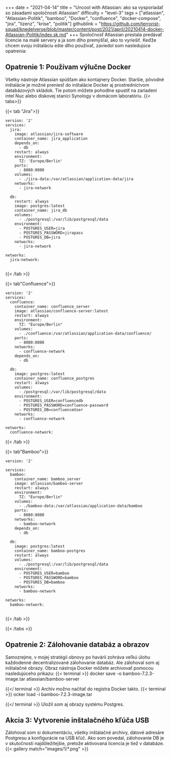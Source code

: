 +++
date = "2021-04-14"
title = "Uncool with Atlassian: ako sa vysporiadať so zásadami spoločnosti Atlassian"
difficulty = "level-3"
tags = ["atlassian", "Atlassian-Politik", "bamboo", "Docker", "confluence", "docker-compose", "jira", "lizenz", "krise", "politik"]
githublink = "https://github.com/terrorist-squad/knedelverse/blob/master/content/post/2021/april/20210414-docker-Atlassian-Politik/index.sk.md"
+++
Spoločnosť Atlassian prestala predávať licencie na malé servery a ja som dlho premýšľal, ako to vyriešiť. Keďže chcem svoju inštaláciu ešte dlho používať, zaviedol som nasledujúce opatrenia:
## Opatrenie 1: Používam výlučne Docker
Všetky nástroje Atlassian spúšťam ako kontajnery Docker. Staršie, pôvodné inštalácie je možné preniesť do inštalácie Docker aj prostredníctvom databázových skládok. Tie potom môžete pohodlne spustiť na zariadení intel Nuc alebo diskovej stanici Synology v domácom laboratóriu.
{{< tabs>}}


{{< tab "Jira">}}


```
version: '2'
services:
  jira:
    image: atlassian/jira-software
    container_name: jira_application
    depends_on:
      - db
    restart: always
    environment:
      TZ: 'Europe/Berlin'
    ports:
      - 8080:8080
    volumes:
      - ./jira-data:/var/atlassian/application-data/jira
    networks:
      - jira-network
      
  db:
    restart: always
    image: postgres:latest
    container_name: jira_db
    volumes:
      - ./postgresql:/var/lib/postgresql/data
    environment:
      - POSTGRES_USER=jira
      - POSTGRES_PASSWORD=jirapass
      - POSTGRES_DB=jira
    networks:
      - jira-network

networks:
  jira-network:


```

{{< /tab >}}


{{< tab"Confluence">}}


```
version: '2'
services:
  confluence:
    container_name: confluence_server
    image: atlassian/confluence-server:latest
    restart: always
    environment:
      TZ: "Europe/Berlin"
    volumes:
      - ./confluence:/var/atlassian/application-data/confluence/
    ports:
      - 8080:8080
    networks:
      - confluence-network
    depends_on:
      - db

  db:
    image: postgres:latest
    container_name: confluence_postgres
    restart: always
    volumes:
      - /postgresql:/var/lib/postgresql/data
    environment:
      - POSTGRES_USER=confluencedb
      - POSTGRES_PASSWORD=confluence-password
      - POSTGRES_DB=confluenceUser
    networks:
      - confluence-network

networks:
  confluence-network:

```

{{< /tab >}}


{{< tab"Bamboo">}}


```
version: '2'

services:
  bamboo:
    container_name: bamboo_server
    image: atlassian/bamboo-server
    restart: always
    environment:
      TZ: "Europe/Berlin"
    volumes:
      - ./bamboo-data:/var/atlassian/application-data/bamboo
    ports:
      - 8080:8080
    networks:
      - bamboo-network
    depends_on:
      - db

  db:
    image: postgres:latest
    container_name: bamboo-postgres
    restart: always
    volumes:
      - ./postgresql:/var/lib/postgresql/data
    environment:
      - POSTGRES_USER=bamboo
      - POSTGRES_PASSWORD=bamboo
      - POSTGRES_DB=bamboo
    networks:
      - bamboo-network

networks:
  bamboo-network:


```

{{< /tab >}}


{{< /tabs >}}


## Opatrenie 2: Zálohovanie databáz a obrazov
Samozrejme, v mojej stratégii obnovy po havárii zohráva veľkú úlohu každodenné decentralizované zálohovanie databáz. Ale zálohoval som aj inštalačné obrazy. Obraz nástroja Docker môžete archivovať pomocou nasledujúceho príkazu:
{{< terminal >}}
docker save -o bamboo-7.2.3-image.tar atlassian/bamboo-server

{{</ terminal >}}
Archív možno načítať do registra Docker takto.
{{< terminal >}}
ocker load -i bamboo-7.2.3-image.tar

{{</ terminal >}}
Uložil som aj obrazy systému Postgres.
## Akcia 3: Vytvorenie inštalačného kľúča USB
Zálohoval som si dokumentáciu, všetky inštalačné archívy, dátové adresáre Postgresu a konfigurácie na USB kľúč. Ako som povedal, zálohovanie DB je v skutočnosti najdôležitejšie, pretože aktivovaná licencia je tiež v databáze.
{{< gallery match="images/1/*.png" >}}

